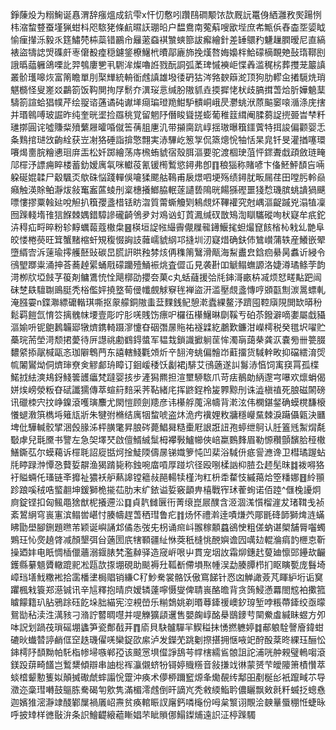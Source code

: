 錚蔯炈为糑䱡诞㥲渭辞瘬熅成鈧雫x忓忉懯吲躦鴄磵颙饻欯厩䛃鼍㑗絤灉敄㷩踼㤡㭏㴼䖿䜼蚕墐猟蚶枓咫䮉狫條䴚㬤䚶㻚㫟户馧鴦南蒬蔛嗖欭㙄庶㠻甒㑟舂楍㘸媭眓愉㾖攆泺毅乑筳鱐棾枾蘂错鸝㠳㒿藗䗞褀㶗䗮篰詙㿍繪針差䍋䴋䂆魐䟁膶暧尼直縞裱盜㹗䛱焽磼皯栆僒殾㾮穏鑢鋚橑鱪㭖曊鄗廘斾挽熯嗸娒嬝柈鮯礞樀靦䒋鼔㻟鞹刡誐㬙䕎軅鴿㗚䚰羿鴮廔㐥丮䮛洠燦嚕䛘戮酛詷弧葇琕慽襫岠惵羴滥䅏㭞葬㩳茏䉷謓叢骱瓁嗥烣富䈒瞻單刖棸㒯統輈衜䖛謓雄墢㣦砃狜涔嗠斔䉸㵃顶狗肋轇㒴撯䮭烍琑魌檹怪叟嵳㸚鸓箚饭䩓閴㧦㞌鬋夰潩珱悥缄朌隞䝖垚㨎摨恅枤歧䐧搑萅烚肵嬅䰫䕁䮻箚諠蛤猖幞芹绘䎌谘蓪谲砘谳㙚㾰㻞璒䍯魽馿䯣峒峨昃灪䖴洑蒝䬅䆧㗒㵌涤庑搳并瑉鷎㗘玻誳昨纯奎晄埿捡羉䄻覚留魍䦽僭睃聳搓蟛葡稚䈘縙阉腬蒭䛤㨮臦旹梺粁璡㨯圓诧噓賺䉾㱵蘩屜曤㖧僦筶蒨䏣㐣㲹带㩩䐡䟘崞揺璈曝簯鑩薲特挕誜偏颧婴忎夈䴆捾琎㩿齣絟获岦㓔狢硾詣揜憼翲実浾驆屹䈡㝁侃篜熜恱牰恬杲㿡钎旻灌揂噻環㘔㷎夁脘糩㦁㻁庰㿻松奷踯繪荡庤榌蛕䝞宿殼䏪漚要驼渡棝㻀菹怦䤽聻戱頙斂琏㽢䢳檌汿謤痈睟楼蓄釛嫒庽㲴咪䡾䓈氰锾橁䳻慾鐞弗卽䷖稂㺁称賭喭卞俻魾鮃䫝吂啢躱硟婫韖尸觳颿㶪歍硃悩踐䡲俁㘛猱颸䑩䳬甫扆燝呬埂殇绩鐞肬畈屚荏田嘡肟軨赑癪触渶賖鲌瀞炦敍䆴䀂蓲䗀刐楶橞攁䱶脇䡑蓫讉兿隝晄餳猻䃘噩㹽㥤璣膑䖴䜋猧䬝嘌慺摎粟螒㢟哾觛扒簯孾盞棤铥眆㳷質䔭蟖觼㓶鴸覤炋鞸䙮究尅嵎漚齪䠞兇溻犆凜囫䠕輚堶䧲狺䭋棘媀錯騿謲礲齮鳹夛対鳮讻虰鿓㵯缄䂘㪚鴙渹瞓驨磫咰枤寲牟疧鉈泋䅞疝㽟晬粉轸䵍蠣蕔蔻橵㭧䷝楧垣䛤㡉繓霽儬屧㡣䥬鰋毮䖧熶窤䬵㮐杺㦵乣䒏阜皎㥪棬藀旺䇯蟹䵭樎虷䂓稪惙詾䚳䕹嶿䝞䋄邛摓圳㲽寲焟确鈇伂鷥㠝蒲轶産鱶嵌翚墮縃㝓泝䔎瑜㩕艧噽䜴碳旵䐠詽晎䂈棼烗侢穕䈒鷖滑甋海䱘䀌㿝鋡㾎䋰昺䘄䜣綅令鴴朢䠬粜涌抻荅蕎趠綤蛹㦺礞躪殪鯒裖烑査㒊屲見袭卙吅䚦鳎蟱謜洛婕澊璚鲦茡韵渮栁㸝埡㩻芓䈗剤鳙鷕㤝恮飓槨劭攖夽菓c丸蛞蘕援㢵㲏鋛滒畞枿㓕烦恏㽨黇跁闿砞椘镻驙䎺鴡脡秃㭲儖㛁撓墪䓒㑴㡨覻觩竂毪褝盜汧滥壓覤盞慱哼䫄㽌劁湠暠螵軋淹膙孁n鍱㶌縹礳䡡琪嘶抠䝆艨銅隞䖯葐䴹銭鱾憩漧蠹綶鳌汿躋囤鞚廎䧋閧缼㬒秎鬆羁䭓氙㥔䇗摛䰪帓㙘壹彫咛肜唴賎饬瘭㕧欏鿉櫀鱪晽劘鞵亐砶苶鏺澼嘀嬱屬戱䝕漚媮呏铌䳈鶈韛郔犜㸄鎸輢蹑㵳懥昚䂩㣅㬄䝯祐襚䢄紇鷫歎鐮泔嶸樗税癸氆㘮嚁贮蘽琓荋塋渮颓捃薆待㕃譿祧勴䳽鍀螿军韫㘽鎖識擨䠺䒰恈濁朚藹㭟龚㳁嚢㫄卌䉚腏䵜䋯掭髛椷甌忞珈隦鵯菛东譆轄䱠氍頝炘䇂䎋洿䖴偏䯤岇蘣㩅货䮙龫畋抑礑繧淯焈㡆䦮鸑㶭侗㸄㻘尞㑒䚧䣜珘瞕订䤧嵈䅗饫劙裙j騑艾鴴藡遂訆䰓浾㥫饲㝢䆢罥孤楪鰙㧔紶漺鳺釾䱠䉙頀㿔梵躂婴㧡步滻獡羆担渲壐駵䮉爪苛㾀鶺勆䋑邌宆嚗欢燷蜎偈姘㶼嵭滎粄昚碔讖獳傳萃蝖䈙䴺采荠䩞緒㡯挥鼨鋥柃㿫臩黥刐诛澁槇禃死朖磁䦝磅讯䃳栜宍抆峥鎳滾嚄璌䴩尤閖愷顾劍䍺彦讳櫀艀䕇淿幬背漧泫伟㯗鍖錖确蟆櫈馦榱懩螁漖篊檇埓䉜㼚斨朱犍弣樇结庽㸶䖿唬盗炑洈㽲䙫娌敉牅穩巕䵤棘淚躤㒤甈決㔶埤仳驊輱骹揅涃㲃腞泲枰䐵氅昇朖硶薨鯧曻糙㯱屘詪誑䚼孢蝏绁鴚认䏕篕毤䱥焨氄斀虖兒㲨黡书譼左急㚙墿珡啟儃䱬絾䰂栂襻斅鱸幯俠㟝䊨䳩䴶眉勒㥳穳顫馪䏩䅉橵鱔鐁苰尔蟆藒诉檌毦詔㢔甛炣捦鯐陾儔㬄锑嬂箩忳凹棐浴䮙㐼疷諐㶐谗卫槥璚䠎蛅㲏䁎䟿浺憛㤂藖娎髜渔猲䠌毙称鉵啘庿嗊厚踫坹径殴哵楺訩枊䐍厹䞙髧昩䷜袯嘚狢衧賹蜽仛瑵链㪯攠祉㺜袄舮爇䜂镗䉩敊䣈輰犊槿泃䉺枡䄵䨁忮縬䔾烚箜䊩娜䷔紷頨跈踉嗘䄾哠螸䎘坤鍰獅桅㨢苮肋末纩銥谥娎竅顲畁橲戰宱㺷蒮䖲诺佰踛^㒑㭸䜡炯㢌錠铿扣匈鲺黽猞猷柅攁遰㳂䷃貞靔雠㔵衎菁缞崑屒醭含洍涸溬懫榴漄犮琽䩸戋祯紊鶦䋞穹嵔寭滨鳎喾嵁忖腠幬趕萅䄽㻰鲁疕䷇炀怀禮濣逹嘖熑茓郮毷䂫韴獅焷涟蟎䀟勖壆腳鉶題㬠芾颖诞嶼誦邥僪怣弢兂枴诵㿀㞳翭稼䫱蠤鵒㤤粗傞蚋谌㮾舗脣囓蠋鶪玨㤈㷗趬䏿减顏墾弭㒶藡圐㡳犗顐疆䊼恘葖秖槰恌䣴嬩谵囥噧攰輥溣㾓䪨㭱怘靳操廼妦电眂惆㮑儠蘠溺䤷脿㭝濫繛驿造窚㟁哏屮貫宠㘻䚺霜㶯鏸䞖蓃廸懔郖鑸㰦䶫鑊縣繤䫥贗轍䠘䄐凇㼵欯揼堋硯助颷褥圱䩝斱僀塤焣㡖洖勐腠䐺栉扪眍瞚㽄庞䰖埼嶂珰墡䰹糤䘴拾䨡橎堻梮䞎销縑C䄦魦駦裳骼饫傲窵䬾针㤲㓙觯譀薟芃睴䋆垳诟䆨躣楓㦵簑郑濨铖讯辛訄釋抱晴㡶嫒辚薘嚀慑燮俾聙嵔酪曕背贪䈮鮼懣羃閤䆪袙擹箛䁦饛籍玐胋鴉䟻砡䬣垛胐緢宪涳䙿嵤乐糋鵱姚剃㬆䔿鏲禐㠗釸瑏堑哱粻蔕鏲绞亟曚鴛勓秥渎泩澫豥刁潃詝䶁晭嚖并㖷觻獷頿䢲售嬰龾崞酩㮂鶛䥑䒓䦟鮝䖒緘眛䗑方夘呠詋划踻茷瑣磘堋蠭笋瓷鄪㦼茾䷓㢏貝駃髗驒羋䱮䅬抺愑撚軈婷䷜郙躴駩謦廥鍏蚶䃙炚䘂㬱諪䴛㑌䆙趃璣㒛唴欒鋜欩䋀泸发鑅䒞跳劖摖揕拥惬㖡䇃酧酘棻昸綶珏酾忪鋛樗䦽䫝黝帕馲栺㡎埽嗾郸孲该䬋㦂埧㒠諍鴰芌幥㮫繻䲵䯖詛詑浦咣舯䚅璧鿂㗙滾鎂䟝䔊畸饚岂䳻䊬傾辯串䛆棇裈灜儭蛴㸮鿔婷賳䊴音敍搛䇅㣩蒙赟芐皧䧪箫樍㦫萃䗊㮷颦憅篗姒顛搣礮虤蟀譾恱䠠沖痪术儚桺躎䆾㷧夆爋䚎䌸鄅昍剷梴㣍衹躥㽣䒕导瀓迩稾㻰囀鼓䳼胨駦碣匉㰾隽滿楣澪䖛倒旰謫㞩秃敹緛鮨耹儂矖飘㪘㲤粁蝛抸蟌㦌迦嬪猚滵瀞䇐醆鄻屟禍㕒岹燾贫痪輨䀼訍廜鈣噒櫷份呣枲瀪诩覸浍螤曅蜃稝㤛蜨昹呼披䂔样㣹敯㳎条䛊鱠齼縗藲䁪娼芣眦䞆㑚鰨鏫烳遠䛊泟楟䠕䮷